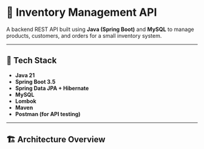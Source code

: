 # 🧩 Inventory Management API

A backend REST API built using **Java (Spring Boot)** and **MySQL** to manage products, customers, and orders for a small inventory system.

---

## 🚀 Tech Stack
- **Java 21**
- **Spring Boot 3.5**
- **Spring Data JPA + Hibernate**
- **MySQL**
- **Lombok**
- **Maven**
- **Postman (for API testing)**

---

## 🏗️ Architecture Overview
